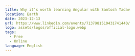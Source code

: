 ```yaml
---
title: Why it’s worth learning Angular with Santosh Yadav
location: Earth
date: 2023-12-13
url: https://www.linkedin.com/events/7137981519431741440/
logo: assets/logos/official-logo.webp
tags:
  - Free
  - Online
language: English
---
```

